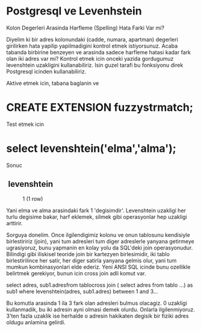 # Postgresql ve Levenhstein

Kolon Degerleri Arasinda Harfleme (Spelling) Hata Farki Var mi?

Diyelim ki bir adres kolonundaki (cadde, numara, apartman) degerleri
girilirken hata yapilip yapilmadigini kontrol etmek
istiyorsunuz. Acaba tabanda birbirine benzeyen ve arasinda sadece
harfleme hatasi kadar fark olan iki adres var mi? Kontrol etmek icin
onceki yazida gordugumuz levenshtein uzakligini kullanabiliriz. Isin
guzel tarafi bu fonksiyonu direk Postgresql icinden kullanabiliriz.

Aktive etmek icin, tabana baglanin ve

# CREATE EXTENSION fuzzystrmatch;

Test etmek icin

# select levenshtein('elma','alma');

Sonuc

 levenshtein 
-------------
           1
(1 row)

Yani elma ve alma arasindaki fark 1 'degisimdir'. Levenshtein uzakligi
her turlu degisime bakar, harf eklemek, silmek gibi operasyonlar hep
uzakligi arttirir.

Sorguya donelim. Once ilgilendigimiz kolonu ve onun tablosunu
kendisiyle birlestiririz (join), yani tum adresleri tum diger
adreslerle yanyana getirmeye ugrasiyoruz, bunu yapmanin en kolay yolu
da SQL'deki join operasyonudur. Bilindigi gibi iliskisel teoride join
bir kartezyen birlesimidir, iki tablo birlestirilince her satir, her
diger satirla yanyana gelmis olur, yani tum mumkun kombinasyonlari
elde ederiz. Yeni ANSI SQL icinde bunu ozellikle belirtmek gerekiyor,
bunun icin cross join adli komut var.

select adres, sub1.adresfrom tablocross join ( select adres from
tablo ...) as sub1 where levenshtein(adres, sub1.adres) between 1 and
3...

Bu komutla arasinda 1 ila 3 fark olan adresleri bulmus olacagiz. 0
uzakligi kullanmadik, bu iki adresin ayni olmasi demek olurdu. Onlarla
ilgilenmiyoruz. 3'ten fazla uzaklik ise herhalde o adresin hakikaten
degisik bir fiziki adres oldugu anlamina gelirdi. 


